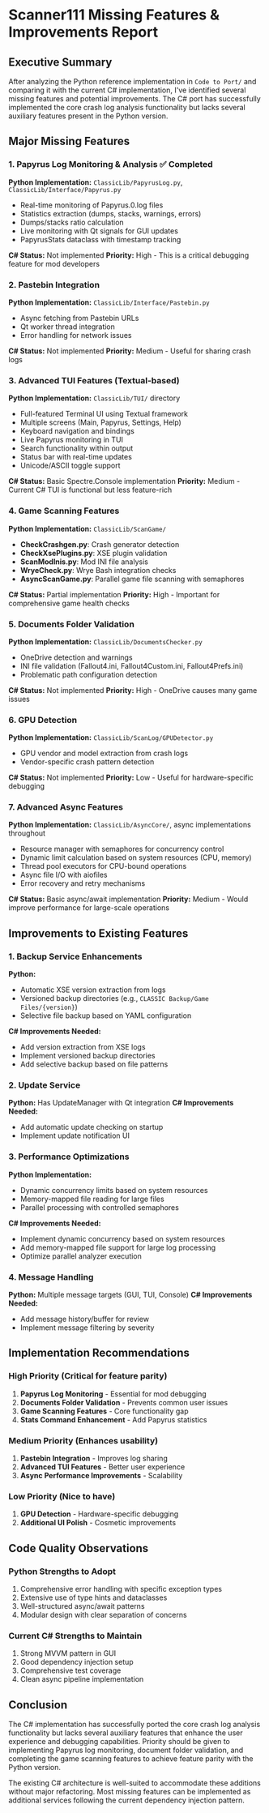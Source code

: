 # Scanner111 Missing Features & Improvements Report

## Executive Summary
After analyzing the Python reference implementation in `Code to Port/` and comparing it with the current C# implementation, I've identified several missing features and potential improvements. The C# port has successfully implemented the core crash log analysis functionality but lacks several auxiliary features present in the Python version.

## Major Missing Features

### 1. Papyrus Log Monitoring & Analysis ✅ Completed
**Python Implementation:** `ClassicLib/PapyrusLog.py`, `ClassicLib/Interface/Papyrus.py`
- Real-time monitoring of Papyrus.0.log files
- Statistics extraction (dumps, stacks, warnings, errors)
- Dumps/stacks ratio calculation
- Live monitoring with Qt signals for GUI updates
- PapyrusStats dataclass with timestamp tracking

**C# Status:** Not implemented
**Priority:** High - This is a critical debugging feature for mod developers

### 2. Pastebin Integration
**Python Implementation:** `ClassicLib/Interface/Pastebin.py`
- Async fetching from Pastebin URLs
- Qt worker thread integration
- Error handling for network issues

**C# Status:** Not implemented
**Priority:** Medium - Useful for sharing crash logs

### 3. Advanced TUI Features (Textual-based)
**Python Implementation:** `ClassicLib/TUI/` directory
- Full-featured Terminal UI using Textual framework
- Multiple screens (Main, Papyrus, Settings, Help)
- Keyboard navigation and bindings
- Live Papyrus monitoring in TUI
- Search functionality within output
- Status bar with real-time updates
- Unicode/ASCII toggle support

**C# Status:** Basic Spectre.Console implementation
**Priority:** Medium - Current C# TUI is functional but less feature-rich

### 4. Game Scanning Features
**Python Implementation:** `ClassicLib/ScanGame/`
- **CheckCrashgen.py**: Crash generator detection
- **CheckXsePlugins.py**: XSE plugin validation
- **ScanModInis.py**: Mod INI file analysis
- **WryeCheck.py**: Wrye Bash integration checks
- **AsyncScanGame.py**: Parallel game file scanning with semaphores

**C# Status:** Partial implementation
**Priority:** High - Important for comprehensive game health checks

### 5. Documents Folder Validation
**Python Implementation:** `ClassicLib/DocumentsChecker.py`
- OneDrive detection and warnings
- INI file validation (Fallout4.ini, Fallout4Custom.ini, Fallout4Prefs.ini)
- Problematic path configuration detection

**C# Status:** Not implemented
**Priority:** High - OneDrive causes many game issues

### 6. GPU Detection
**Python Implementation:** `ClassicLib/ScanLog/GPUDetector.py`
- GPU vendor and model extraction from crash logs
- Vendor-specific crash pattern detection

**C# Status:** Not implemented
**Priority:** Low - Useful for hardware-specific debugging

### 7. Advanced Async Features
**Python Implementation:** `ClassicLib/AsyncCore/`, async implementations throughout
- Resource manager with semaphores for concurrency control
- Dynamic limit calculation based on system resources (CPU, memory)
- Thread pool executors for CPU-bound operations
- Async file I/O with aiofiles
- Error recovery and retry mechanisms

**C# Status:** Basic async/await implementation
**Priority:** Medium - Would improve performance for large-scale operations

## Improvements to Existing Features

### 1. Backup Service Enhancements
**Python:** 
- Automatic XSE version extraction from logs
- Versioned backup directories (e.g., `CLASSIC Backup/Game Files/{version}`)
- Selective file backup based on YAML configuration

**C# Improvements Needed:**
- Add version extraction from XSE logs
- Implement versioned backup directories
- Add selective backup based on file patterns

### 2. Update Service
**Python:** Has UpdateManager with Qt integration
**C# Improvements Needed:**
- Add automatic update checking on startup
- Implement update notification UI

### 3. Performance Optimizations
**Python Implementation:**
- Dynamic concurrency limits based on system resources
- Memory-mapped file reading for large files
- Parallel processing with controlled semaphores

**C# Improvements Needed:**
- Implement dynamic concurrency based on system resources
- Add memory-mapped file support for large log processing
- Optimize parallel analyzer execution

### 4. Message Handling
**Python:** Multiple message targets (GUI, TUI, Console)
**C# Improvements Needed:**
- Add message history/buffer for review
- Implement message filtering by severity

## Implementation Recommendations

### High Priority (Critical for feature parity)
1. **Papyrus Log Monitoring** - Essential for mod debugging
2. **Documents Folder Validation** - Prevents common user issues
3. **Game Scanning Features** - Core functionality gap
4. **Stats Command Enhancement** - Add Papyrus statistics

### Medium Priority (Enhances usability)
1. **Pastebin Integration** - Improves log sharing
2. **Advanced TUI Features** - Better user experience
3. **Async Performance Improvements** - Scalability

### Low Priority (Nice to have)
1. **GPU Detection** - Hardware-specific debugging
2. **Additional UI Polish** - Cosmetic improvements

## Code Quality Observations

### Python Strengths to Adopt
1. Comprehensive error handling with specific exception types
2. Extensive use of type hints and dataclasses
3. Well-structured async/await patterns
4. Modular design with clear separation of concerns

### Current C# Strengths to Maintain
1. Strong MVVM pattern in GUI
2. Good dependency injection setup
3. Comprehensive test coverage
4. Clean async pipeline implementation

## Conclusion

The C# implementation has successfully ported the core crash log analysis functionality but lacks several auxiliary features that enhance the user experience and debugging capabilities. Priority should be given to implementing Papyrus log monitoring, document folder validation, and completing the game scanning features to achieve feature parity with the Python version.

The existing C# architecture is well-suited to accommodate these additions without major refactoring. Most missing features can be implemented as additional services following the current dependency injection pattern.